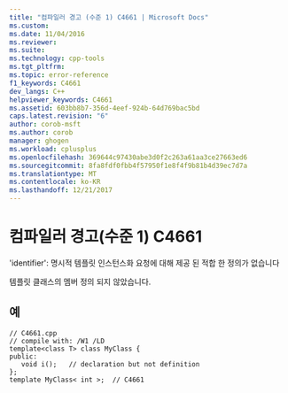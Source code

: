 ```yaml
---
title: "컴파일러 경고 (수준 1) C4661 | Microsoft Docs"
ms.custom: 
ms.date: 11/04/2016
ms.reviewer: 
ms.suite: 
ms.technology: cpp-tools
ms.tgt_pltfrm: 
ms.topic: error-reference
f1_keywords: C4661
dev_langs: C++
helpviewer_keywords: C4661
ms.assetid: 603bb8b7-356d-4eef-924b-64d769bac5bd
caps.latest.revision: "6"
author: corob-msft
ms.author: corob
manager: ghogen
ms.workload: cplusplus
ms.openlocfilehash: 369644c97430abe3d0f2c263a61aa3ce27663ed6
ms.sourcegitcommit: 8fa8fdf0fbb4f57950f1e8f4f9b81b4d39ec7d7a
ms.translationtype: MT
ms.contentlocale: ko-KR
ms.lasthandoff: 12/21/2017
---
```

# <a name="compiler-warning-level-1-c4661"></a>컴파일러 경고(수준 1) C4661
'identifier': 명시적 템플릿 인스턴스화 요청에 대해 제공 된 적합 한 정의가 없습니다  
  
 템플릿 클래스의 멤버 정의 되지 않았습니다.  
  
## <a name="example"></a>예  
  
```  
// C4661.cpp  
// compile with: /W1 /LD  
template<class T> class MyClass {  
public:  
   void i();   // declaration but not definition  
};  
template MyClass< int >;  // C4661  
```